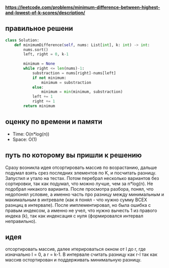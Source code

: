 **https://leetcode.com/problems/minimum-difference-between-highest-and-lowest-of-k-scores/description/**

## правильное решени
```python
class Solution:
    def minimumDifference(self, nums: List[int], k: int) -> int:
        nums.sort()
        left, right = 0, k-1
        
        minimum = None
        while right <= len(nums)-1:
            substraction = nums[right]-nums[left]
            if not minimum:
                minimum = substraction
            else:
                minimum = min(minimum, substraction)
            left += 1
            right += 1
        return minimum
```

## оценку по времени и памяти
- Time: O(n*log(n))
- Space: O(1)

## путь по которому вы пришли к решению
Сразу возникла идея отсортировать массив по возрастанию, дальше подумал взять срез последних элементов по K, и посчитать разницу. Запустил и утало на тестах. Потом перебрал несколько вариантов без сортировки, так как подумал, что можно лучше, чем за n*log(n). Не подобрал никакого варианта. После просмотра разбора, понял, что недопонял условие, а именно часть про разницу между минимальным и макимальным в интревале (как я понял - что нужно сумму ВСЕХ разнциц в интервале). После имплементировал, но была ошибка с правым индексом, а именно не учел, что нужно вычесть 1 из правого индека (k), так как индексация с нуля (формировался интервал неправильно).

## идея
отсортировать массив, далее итерироваться окном от l до r, где изначально l = 0, а r = k-1. 
В интервале считать разницу как r-l так как массив остортирован и поддерживать минимальную разницу.
